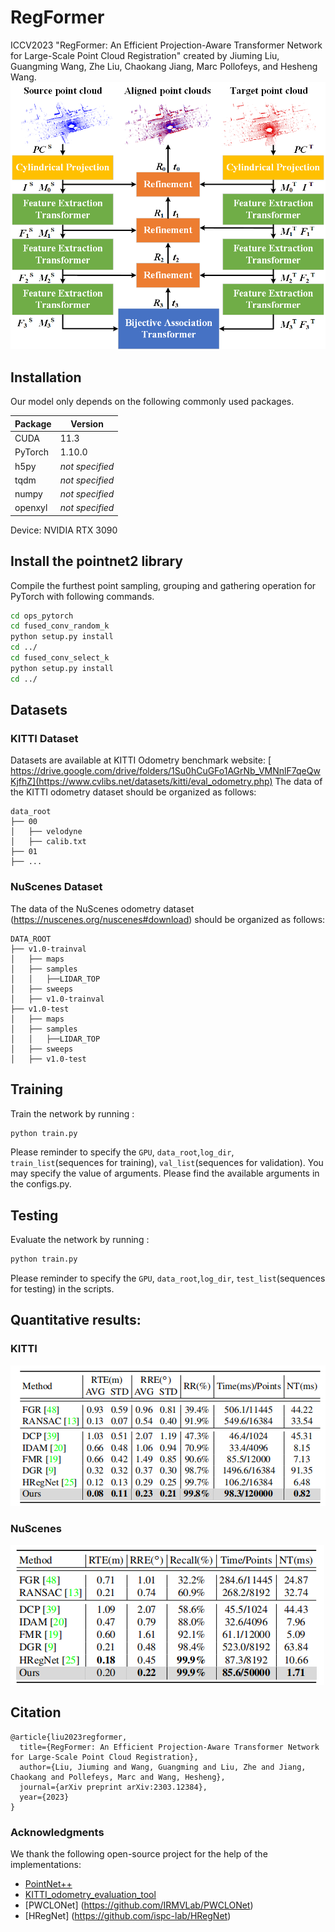 # RegFormer
ICCV2023 "RegFormer: An Efficient Projection-Aware Transformer Network for Large-Scale Point Cloud Registration" created by Jiuming Liu, Guangming Wang, Zhe Liu, Chaokang Jiang, Marc Pollofeys, and Hesheng Wang.
<img src="pipeline2.png">

## Installation
Our model only depends on the following commonly used packages.

| Package      | Version                          |
| ------------ | -------------------------------- |
| CUDA         |  11.3                            |
| PyTorch      |  1.10.0                          |
| h5py         | *not specified*                  |
| tqdm         | *not specified*                  |
| numpy        | *not specified*                  |
| openxyl      | *not specified*                  |
Device: NVIDIA RTX 3090

## Install the pointnet2 library
Compile the furthest point sampling, grouping and gathering operation for PyTorch with following commands. 
```bash
cd ops_pytorch
cd fused_conv_random_k
python setup.py install
cd ../
cd fused_conv_select_k
python setup.py install
cd ../
```
## Datasets
### KITTI Dataset
Datasets are available at KITTI Odometry benchmark website: [ https://drive.google.com/drive/folders/1Su0hCuGFo1AGrNb_VMNnlF7qeQwKjfhZ](https://www.cvlibs.net/datasets/kitti/eval_odometry.php)
The data of the KITTI odometry dataset should be organized as follows: 

```
data_root
├── 00
│   ├── velodyne
│   ├── calib.txt
├── 01
├── ...
```

### NuScenes Dataset
The data of the NuScenes odometry dataset (https://nuscenes.org/nuscenes#download) should be organized as follows:
```
DATA_ROOT
├── v1.0-trainval
│   ├── maps
│   ├── samples
│   │   ├──LIDAR_TOP
│   ├── sweeps
│   ├── v1.0-trainval
├── v1.0-test
│   ├── maps
│   ├── samples
│   │   ├──LIDAR_TOP
│   ├── sweeps
│   ├── v1.0-test
```

## Training
Train the network by running :
```bash
python train.py 
```
Please reminder to specify the `GPU`, `data_root`,`log_dir`, `train_list`(sequences for training), `val_list`(sequences for validation).
You may specify the value of arguments. Please find the available arguments in the configs.py. 

## Testing
Evaluate the network by running :
```bash
python train.py
```
Please reminder to specify the `GPU`, `data_root`,`log_dir`, `test_list`(sequences for testing) in the scripts.

## Quantitative results:
### KITTI 
<img src="kitti.png">

### NuScenes
<img src="nuscenes.png">

## Citation
```
@article{liu2023regformer,
  title={RegFormer: An Efficient Projection-Aware Transformer Network for Large-Scale Point Cloud Registration},
  author={Liu, Jiuming and Wang, Guangming and Liu, Zhe and Jiang, Chaokang and Pollefeys, Marc and Wang, Hesheng},
  journal={arXiv preprint arXiv:2303.12384},
  year={2023}
}
```
### Acknowledgments
We thank the following open-source project for the help of the implementations:
- [PointNet++](https://github.com/charlesq34/pointnet2) 
- [KITTI_odometry_evaluation_tool](https://github.com/LeoQLi/KITTI_odometry_evaluation_tool) 
- [PWCLONet] (https://github.com/IRMVLab/PWCLONet)
- [HRegNet] (https://github.com/ispc-lab/HRegNet)
